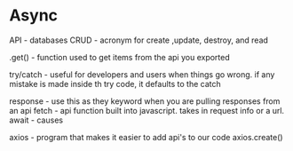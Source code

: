 # Async


API - databases
CRUD - acronym for create ,update, destroy, and read

.get() - function used to get items from the api you exported

try/catch - useful for developers and users when things go wrong. if any mistake is made inside th try code, it defaults to the catch

response - use this as they keyword when you are pulling responses from an api
fetch - api function built into javascript. takes in request info or a url.
await - causes 

axios - program that makes it easier to add api's to our code
axios.create()
